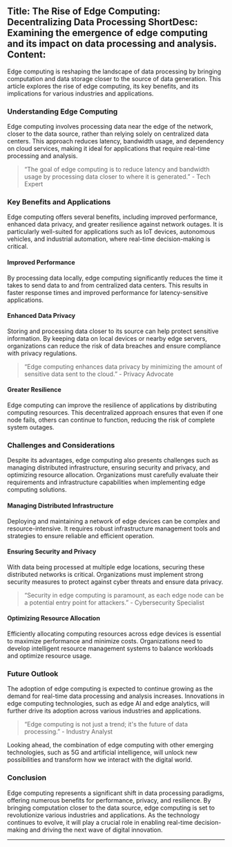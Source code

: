 Title: The Rise of Edge Computing: Decentralizing Data Processing
ShortDesc: Examining the emergence of edge computing and its impact on data processing and analysis.
Content:
--- 
Edge computing is reshaping the landscape of data processing by bringing computation and data storage closer to the source of data generation. This article explores the rise of edge computing, its key benefits, and its implications for various industries and applications.

### Understanding Edge Computing
Edge computing involves processing data near the edge of the network, closer to the data source, rather than relying solely on centralized data centers. This approach reduces latency, bandwidth usage, and dependency on cloud services, making it ideal for applications that require real-time processing and analysis.

> “The goal of edge computing is to reduce latency and bandwidth usage by processing data closer to where it is generated.” - Tech Expert

### Key Benefits and Applications
Edge computing offers several benefits, including improved performance, enhanced data privacy, and greater resilience against network outages. It is particularly well-suited for applications such as IoT devices, autonomous vehicles, and industrial automation, where real-time decision-making is critical.

#### Improved Performance
By processing data locally, edge computing significantly reduces the time it takes to send data to and from centralized data centers. This results in faster response times and improved performance for latency-sensitive applications.

#### Enhanced Data Privacy
Storing and processing data closer to its source can help protect sensitive information. By keeping data on local devices or nearby edge servers, organizations can reduce the risk of data breaches and ensure compliance with privacy regulations.

> “Edge computing enhances data privacy by minimizing the amount of sensitive data sent to the cloud.” - Privacy Advocate

#### Greater Resilience
Edge computing can improve the resilience of applications by distributing computing resources. This decentralized approach ensures that even if one node fails, others can continue to function, reducing the risk of complete system outages.

### Challenges and Considerations
Despite its advantages, edge computing also presents challenges such as managing distributed infrastructure, ensuring security and privacy, and optimizing resource allocation. Organizations must carefully evaluate their requirements and infrastructure capabilities when implementing edge computing solutions.

#### Managing Distributed Infrastructure
Deploying and maintaining a network of edge devices can be complex and resource-intensive. It requires robust infrastructure management tools and strategies to ensure reliable and efficient operation.

#### Ensuring Security and Privacy
With data being processed at multiple edge locations, securing these distributed networks is critical. Organizations must implement strong security measures to protect against cyber threats and ensure data privacy.

> “Security in edge computing is paramount, as each edge node can be a potential entry point for attackers.” - Cybersecurity Specialist

#### Optimizing Resource Allocation
Efficiently allocating computing resources across edge devices is essential to maximize performance and minimize costs. Organizations need to develop intelligent resource management systems to balance workloads and optimize resource usage.

### Future Outlook
The adoption of edge computing is expected to continue growing as the demand for real-time data processing and analysis increases. Innovations in edge computing technologies, such as edge AI and edge analytics, will further drive its adoption across various industries and applications.

> “Edge computing is not just a trend; it's the future of data processing.” - Industry Analyst

Looking ahead, the combination of edge computing with other emerging technologies, such as 5G and artificial intelligence, will unlock new possibilities and transform how we interact with the digital world.

### Conclusion
Edge computing represents a significant shift in data processing paradigms, offering numerous benefits for performance, privacy, and resilience. By bringing computation closer to the data source, edge computing is set to revolutionize various industries and applications. As the technology continues to evolve, it will play a crucial role in enabling real-time decision-making and driving the next wave of digital innovation.

---
